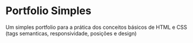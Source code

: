 
# Portfolio Simples

Um simples portfolio para a prática dos conceitos básicos de HTML e CSS (tags semanticas, responsividade, posições e design)
